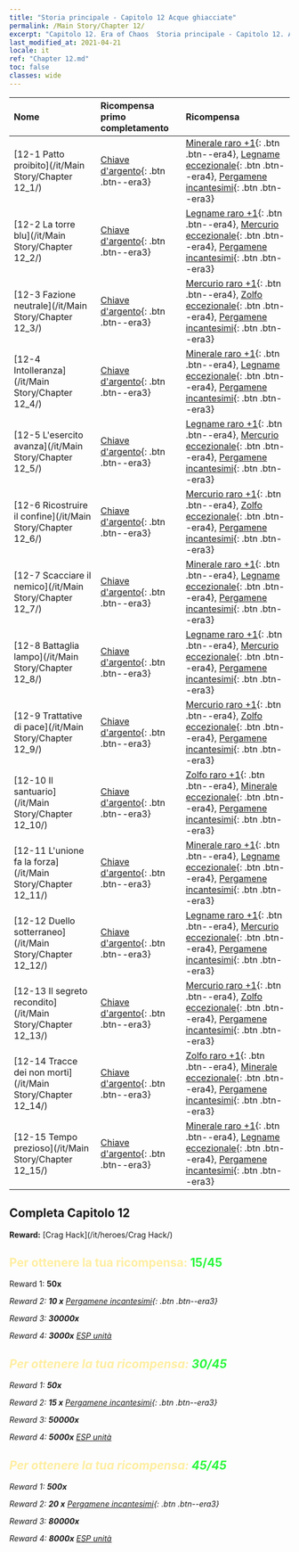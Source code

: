 ```yaml
---
title: "Storia principale - Capitolo 12 Acque ghiacciate"
permalink: /Main Story/Chapter 12/
excerpt: "Capitolo 12. Era of Chaos  Storia principale - Capitolo 12. Acque ghiacciate"
last_modified_at: 2021-04-21
locale: it
ref: "Chapter 12.md"
toc: false
classes: wide
---
```


  | Nome |  Ricompensa primo completamento | Ricompensa |
  |:------------|:------------|:------------| 
  | [12-1 Patto proibito](/it/Main Story/Chapter 12_1/) | [Chiave d'argento](/it/Items/con_693/){: .btn .btn--era3} | [Minerale raro +1](/it/Items/mat_40/){: .btn .btn--era4}, [Legname eccezionale](/it/Items/mat_34/){: .btn .btn--era4}, [Pergamene incantesimi](/it/Items/con_694/){: .btn .btn--era3} |
  | [12-2 La torre blu](/it/Main Story/Chapter 12_2/) | [Chiave d'argento](/it/Items/con_693/){: .btn .btn--era3} | [Legname raro +1](/it/Items/mat_41/){: .btn .btn--era4}, [Mercurio eccezionale](/it/Items/mat_35/){: .btn .btn--era4}, [Pergamene incantesimi](/it/Items/con_694/){: .btn .btn--era3} |
  | [12-3 Fazione neutrale](/it/Main Story/Chapter 12_3/) | [Chiave d'argento](/it/Items/con_693/){: .btn .btn--era3} | [Mercurio raro +1](/it/Items/mat_42/){: .btn .btn--era4}, [Zolfo eccezionale](/it/Items/mat_36/){: .btn .btn--era4}, [Pergamene incantesimi](/it/Items/con_694/){: .btn .btn--era3} |
  | [12-4 Intolleranza](/it/Main Story/Chapter 12_4/) | [Chiave d'argento](/it/Items/con_693/){: .btn .btn--era3} | [Minerale raro +1](/it/Items/mat_40/){: .btn .btn--era4}, [Legname eccezionale](/it/Items/mat_34/){: .btn .btn--era4}, [Pergamene incantesimi](/it/Items/con_694/){: .btn .btn--era3} |
  | [12-5 L'esercito avanza](/it/Main Story/Chapter 12_5/) | [Chiave d'argento](/it/Items/con_693/){: .btn .btn--era3} | [Legname raro +1](/it/Items/mat_41/){: .btn .btn--era4}, [Mercurio eccezionale](/it/Items/mat_35/){: .btn .btn--era4}, [Pergamene incantesimi](/it/Items/con_694/){: .btn .btn--era3} |
  | [12-6 Ricostruire il confine](/it/Main Story/Chapter 12_6/) | [Chiave d'argento](/it/Items/con_693/){: .btn .btn--era3} | [Mercurio raro +1](/it/Items/mat_42/){: .btn .btn--era4}, [Zolfo eccezionale](/it/Items/mat_36/){: .btn .btn--era4}, [Pergamene incantesimi](/it/Items/con_694/){: .btn .btn--era3} |
  | [12-7 Scacciare il nemico](/it/Main Story/Chapter 12_7/) | [Chiave d'argento](/it/Items/con_693/){: .btn .btn--era3} | [Minerale raro +1](/it/Items/mat_40/){: .btn .btn--era4}, [Legname eccezionale](/it/Items/mat_34/){: .btn .btn--era4}, [Pergamene incantesimi](/it/Items/con_694/){: .btn .btn--era3} |
  | [12-8 Battaglia lampo](/it/Main Story/Chapter 12_8/) | [Chiave d'argento](/it/Items/con_693/){: .btn .btn--era3} | [Legname raro +1](/it/Items/mat_41/){: .btn .btn--era4}, [Mercurio eccezionale](/it/Items/mat_35/){: .btn .btn--era4}, [Pergamene incantesimi](/it/Items/con_694/){: .btn .btn--era3} |
  | [12-9 Trattative di pace](/it/Main Story/Chapter 12_9/) | [Chiave d'argento](/it/Items/con_693/){: .btn .btn--era3} | [Mercurio raro +1](/it/Items/mat_42/){: .btn .btn--era4}, [Zolfo eccezionale](/it/Items/mat_36/){: .btn .btn--era4}, [Pergamene incantesimi](/it/Items/con_694/){: .btn .btn--era3} |
  | [12-10 Il santuario](/it/Main Story/Chapter 12_10/) | [Chiave d'argento](/it/Items/con_693/){: .btn .btn--era3} | [Zolfo raro +1](/it/Items/mat_43/){: .btn .btn--era4}, [Minerale eccezionale](/it/Items/mat_33/){: .btn .btn--era4}, [Pergamene incantesimi](/it/Items/con_694/){: .btn .btn--era3} |
  | [12-11 L'unione fa la forza](/it/Main Story/Chapter 12_11/) | [Chiave d'argento](/it/Items/con_693/){: .btn .btn--era3} | [Minerale raro +1](/it/Items/mat_40/){: .btn .btn--era4}, [Legname eccezionale](/it/Items/mat_34/){: .btn .btn--era4}, [Pergamene incantesimi](/it/Items/con_694/){: .btn .btn--era3} |
  | [12-12 Duello sotterraneo](/it/Main Story/Chapter 12_12/) | [Chiave d'argento](/it/Items/con_693/){: .btn .btn--era3} | [Legname raro +1](/it/Items/mat_41/){: .btn .btn--era4}, [Mercurio eccezionale](/it/Items/mat_35/){: .btn .btn--era4}, [Pergamene incantesimi](/it/Items/con_694/){: .btn .btn--era3} |
  | [12-13 Il segreto recondito](/it/Main Story/Chapter 12_13/) | [Chiave d'argento](/it/Items/con_693/){: .btn .btn--era3} | [Mercurio raro +1](/it/Items/mat_42/){: .btn .btn--era4}, [Zolfo eccezionale](/it/Items/mat_36/){: .btn .btn--era4}, [Pergamene incantesimi](/it/Items/con_694/){: .btn .btn--era3} |
  | [12-14 Tracce dei non morti](/it/Main Story/Chapter 12_14/) | [Chiave d'argento](/it/Items/con_693/){: .btn .btn--era3} | [Zolfo raro +1](/it/Items/mat_43/){: .btn .btn--era4}, [Minerale eccezionale](/it/Items/mat_33/){: .btn .btn--era4}, [Pergamene incantesimi](/it/Items/con_694/){: .btn .btn--era3} |
  | [12-15 Tempo prezioso](/it/Main Story/Chapter 12_15/) | [Chiave d'argento](/it/Items/con_693/){: .btn .btn--era3} | [Minerale raro +1](/it/Items/mat_40/){: .btn .btn--era4}, [Legname eccezionale](/it/Items/mat_34/){: .btn .btn--era4}, [Pergamene incantesimi](/it/Items/con_694/){: .btn .btn--era3} |


## Completa Capitolo 12

 **Reward:** [Crag Hack](/it/heroes/Crag Hack/)



## <span style="color: #ffeea0">Per ottenere la tua ricompensa: </span><span style="color: #27f73a">15/45</span>

 Reward 1:  **50x** <i class="fas fa-gem"/>

 Reward 2: **10 x** [Pergamene incantesimi](/it/Items/con_694/){: .btn .btn--era3}

 Reward 3:  **30000x** <i class="fas fa-coins"/>

 Reward 4:  **3000x** [ESP unità](/it/Items/con_902/)



## <span style="color: #ffeea0">Per ottenere la tua ricompensa: </span><span style="color: #27f73a">30/45</span>

 Reward 1:  **50x** <i class="fas fa-gem"/>

 Reward 2: **15 x** [Pergamene incantesimi](/it/Items/con_694/){: .btn .btn--era3}

 Reward 3:  **50000x** <i class="fas fa-coins"/>

 Reward 4:  **5000x** [ESP unità](/it/Items/con_902/)



## <span style="color: #ffeea0">Per ottenere la tua ricompensa: </span><span style="color: #27f73a">45/45</span>

 Reward 1:  **500x** <i class="fas fa-gem"/>

 Reward 2: **20 x** [Pergamene incantesimi](/it/Items/con_694/){: .btn .btn--era3}

 Reward 3:  **80000x** <i class="fas fa-coins"/>

 Reward 4:  **8000x** [ESP unità](/it/Items/con_902/)


